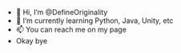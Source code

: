 - 👋 Hi, I’m @DefineOriginality
- 🌱 I’m currently learning Python, Java, Unity, etc
- 📫 You can reach me on my page
- Okay bye

<!---
DefineOriginality/DefineOriginality is a ✨ special ✨ repository because its `README.md` (this file) appears on your GitHub profile.
You can click the Preview link to take a look at your changes.
--->

